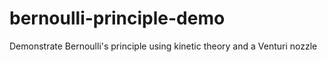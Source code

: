 # bernoulli-principle-demo
Demonstrate Bernoulli's principle using kinetic theory and a Venturi nozzle
